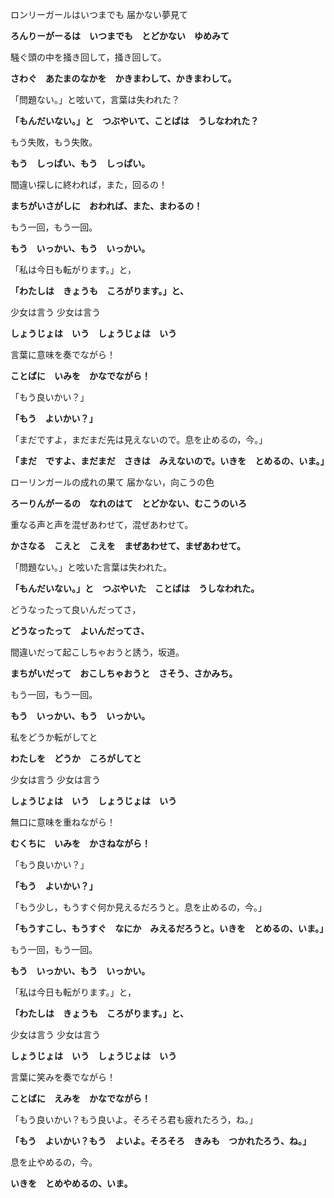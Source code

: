 ロンリーガールはいつまでも 届かない夢見て

**ろんりーがーるは　いつまでも　とどかない　ゆめみて**

騒ぐ頭の中を掻き回して，掻き回して。

**さわぐ　あたまのなかを　かきまわして、かきまわして。**

「問題ない。」と呟いて，言葉は失われた？

**「もんだいない。」と　つぶやいて、ことばは　うしなわれた？**

もう失敗，もう失敗。

**もう　しっぱい、もう　しっぱい。**

間違い探しに終われば，また，回るの！

**まちがいさがしに　おわれば、また、まわるの！**

もう一回，もう一回。

**もう　いっかい、もう　いっかい。**

「私は今日も転がります。」と，

**「わたしは　きょうも　ころがります。」と、**

少女は言う 少女は言う

**しょうじょは　いう　しょうじょは　いう**

言葉に意味を奏でながら！

**ことばに　いみを　かなでながら！**

「もう良いかい？」

**「もう　よいかい？」**

「まだですよ，まだまだ先は見えないので。息を止めるの，今。」

**「まだ　ですよ、まだまだ　さきは　みえないので。いきを　とめるの、いま。」**



ローリンガールの成れの果て 届かない，向こうの色

**ろーりんがーるの　なれのはて　とどかない、むこうのいろ**

重なる声と声を混ぜあわせて，混ぜあわせて。

**かさなる　こえと　こえを　まぜあわせて、まぜあわせて。**

「問題ない。」と呟いた言葉は失われた。

**「もんだいない。」と　つぶやいた　ことばは　うしなわれた。**

どうなったって良いんだってさ，

**どうなったって　よいんだってさ、**

間違いだって起こしちゃおうと誘う，坂道。

**まちがいだって　おこしちゃおうと　さそう、さかみち。**

もう一回，もう一回。

**もう　いっかい、もう　いっかい。**

私をどうか転がしてと

**わたしを　どうか　ころがしてと**

少女は言う 少女は言う

**しょうじょは　いう　しょうじょは　いう**

無口に意味を重ねながら！

**むくちに　いみを　かさねながら！**

「もう良いかい？」

**「もう　よいかい？」**

「もう少し，もうすぐ何か見えるだろうと。息を止めるの，今。」

**「もうすこし、もうすぐ　なにか　みえるだろうと。いきを　とめるの、いま。」**



もう一回，もう一回。

**もう　いっかい、もう　いっかい。**

「私は今日も転がります。」と，

**「わたしは　きょうも　ころがります。」と、**

少女は言う 少女は言う

**しょうじょは　いう　しょうじょは　いう**

言葉に笑みを奏でながら！

**ことばに　えみを　かなでながら！**

「もう良いかい？もう良いよ。そろそろ君も疲れたろう，ね。」

**「もう　よいかい？もう　よいよ。そろそろ　きみも　つかれたろう、ね。」**

息を止やめるの，今。

**いきを　とめやめるの、いま。**

